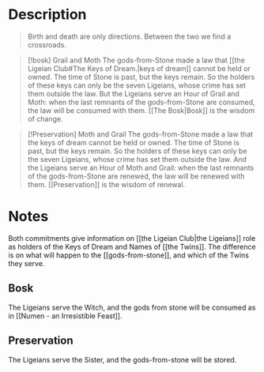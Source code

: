 # Description
> Birth and death are only directions. Between the two we find a crossroads.

> [!bosk] Grail and Moth
> The gods-from-Stone made a law that [[the Ligeian Club#The Keys of Dream.|keys of dream]] cannot be held or owned. The time of Stone is past, but the keys remain. So the holders of these keys can only be the seven Ligeians, whose crime has set them outside the law. But the Ligeians serve an Hour of Grail and Moth: when the last remnants of the gods-from-Stone are consumed, the law will be consumed with them. [[The Bosk|Bosk]] is the wisdom of change.

> [!Preservation] Moth and Grail
>The gods-from-Stone made a law that the keys of dream cannot be held or owned. The time of Stone is past, but the keys remain. So the holders of these keys can only be the seven Ligeians, whose crime has set them outside the law. And the Ligeians serve an Hour of Moth and Grail: when the last remnants of the gods-from-Stone are renewed, the law will be renewed with them. [[Preservation]] is the wisdom of renewal.
# Notes
Both commitments give information on [[the Ligeian Club|the Ligeians]] role as holders of the Keys of Dream and Names of [[the Twins]]. The difference is on what will happen to the [[gods-from-stone]], and which of the Twins they serve.
## Bosk
The Ligeians serve the Witch, and the gods from stone will be consumed as in [[Numen - an Irresistible Feast]].
## Preservation
The Ligeians serve the Sister, and the gods-from-stone will be stored.


